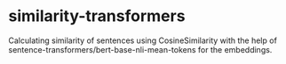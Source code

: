 # similarity-transformers
Calculating similarity of sentences using CosineSimilarity with the help of sentence-transformers/bert-base-nli-mean-tokens for the embeddings.
